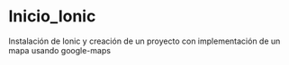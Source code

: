 # Inicio_Ionic
Instalación de Ionic y creación de un proyecto con implementación de un mapa usando google-maps 
